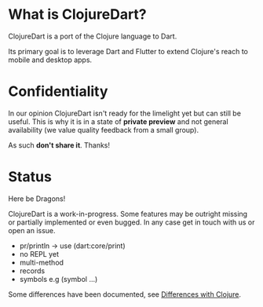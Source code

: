 # What is ClojureDart?

ClojureDart is a port of the Clojure language to Dart.

Its primary goal is to leverage Dart and Flutter to extend Clojure's reach to
mobile and desktop apps.

# Confidentiality

In our opinion ClojureDart isn't ready for the limelight yet but can still be
useful. This is why it is in a state of **private preview** and not general
availability (we value quality feedback from a small group).

As such **don't share it**. Thanks!

# Status

Here be Dragons!

ClojureDart is a work-in-progress. Some features may be outright missing or
partially implemented or even bugged. In any case get in touch with us or open
an issue.

- pr/println -> use (dart:core/print)
- no REPL yet
- multi-method
- records
- symbols e.g (symbol ...)

Some differences have been documented, see [Differences with Clojure](doc/differences.md).
